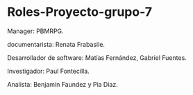 # Roles-Proyecto-grupo-7


Manager: PBMRPG.

documentarista: Renata Frabasile. 

Desarrollador de software: Matías Fernández, Gabriel Fuentes.

Investigador: Paul Fontecilla.

Analista: Benjamín Faundez y Pia Diaz.
